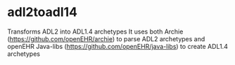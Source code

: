 # adl2toadl14
Transforms ADL2 into ADL1.4 archetypes
It uses both Archie (https://github.com/openEHR/archie) to parse ADL2 archetypes and openEHR Java-libs (https://github.com/openEHR/java-libs) to create ADL1.4 archetypes
